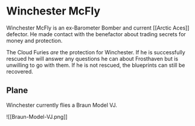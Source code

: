 # Winchester McFly

Winchester McFly is an ex-Barometer Bomber and current [[Arctic Aces]] defector. He made contact with the benefactor about trading secrets for money and protection.

The Cloud Furies _are_ the protection for Winchester. If he is successfully rescued he will answer any questions he can about Frosthaven but is unwilling to go with them. If he is not rescued, the blueprints can still be recovered.

## Plane

Winchester currently flies a Braun Model VJ.

![[Braun-Model-VJ.png]]